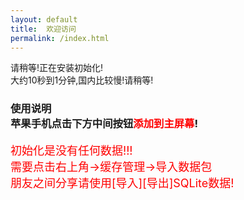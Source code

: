 ```yaml
---
layout: default
title:  欢迎访问
permalink: /index.html
---
```

<div class="result-error">
    请稍等!正在安装初始化!<br>大约10秒到1分钟,国内比较慢!请稍等!
    <h3>使用说明<br>苹果手机点击下方中间按钮<b style="color:red">添加到主屏幕</b>!</h3>
    <p style="font-size:18px;color:red;">初始化是没有任何数据!!!<br>需要点击右上角→缓存管理→导入数据包<br>朋友之间分享请使用[导入][导出]SQLite数据!</p>
</div>